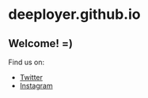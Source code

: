 # deeployer.github.io

## Welcome! =)

Find us on: 

- [Twitter](https://twitter.com/deeployer) 
- [Instagram](https://www.instagram.com/deeployer/)
